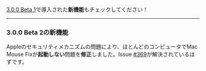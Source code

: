 [3.0.0 Beta 1](https://github.com/noah-nuebling/mac-mouse-fix/releases/tag/3.0.0-Beta-1.1)で導入された**新機能**もチェックしてください！

---

### 3.0.0 Beta 2の新機能

Appleのセキュリティメカニズムの問題により、ほとんどのコンピュータでMac Mouse Fixが**起動しない**問題を**修正**しました。Issue [#369](https://github.com/noah-nuebling/mac-mouse-fix/issues/369)が解決されているはずです。
